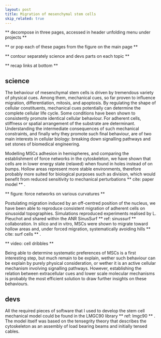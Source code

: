 ```yaml
---
layout: post
title: Migration of mesenchymal stem cells
skip_related: true
---
```


** decompose in three pages, accessed in header unfolding menu under projects **

** or pop each of these pages from the figure on the main page **

** contour separately science and devs parts on each topic **

** recap links at bottom **

## science

The behaviour of mesenchymal stem cells is driven by tremendous variety of physical cues. Among them, mechanical cues, so far proven to influence migration, differentiation, mitosis, and apoptosis. By regulating the shape of cellular constituents, mechanical cues potentially can determine the complete cellular life cycle. Some conditions have been shown to consistently promote identical cellular behaviour. For adherent cells, stiffness or spatial arrangement of the substrate are determinant. Understanding the intermediate consequences of such mechanical constraints, and finally why they promote such final behaviour, are of two main interests in cellular biology: breaking down signalling pathways and set stones of biomedical engineering.

Modelling MSCs adhesion in hemispheres, and comparing the establishment of force networks in the cytoskeleton, we have shown that cells are in lower energy state (relaxed) when found in holes instead of on bumps. Hollow areas represent more stable environments, therefore probably more suited for biological purposes such as division, which would benefit from reduced sensitivity to mechanical perturbations ** cite: paper model ** .

** figure: force networks on various curvatures **

Postulating migration induced by an off-centred position of the nucleus, we have been able to reproduce consistent migration of adherent cells on sinusoidal topographies. Simulations reproduced experiments realised by L. Pieuchot and shared within the ANR SinusSurf ** ref: sinussurf ** collaboration. In silico and in vitro, MSCs were shown to migrate toward hollow areas and, under forced migration, systematically avoiding hills ** cite: surf cells ** .

** video: cell dribbles **

Being able to determine systematic preferences of MSCs is a first interesting step, but much remain to be explain, wether such behaviour can be explain by purely physical consideration, or wether it is an active cellular mechanism involving signalling pathways. However, establishing the relation between extracellular cues and lower scale molecular mechanisms is probably the most efficient solution to draw further insights on these behaviours.

## devs

All the required pieces of software that I used to develop the stem cell mechanical model could be found in the LMGC90 library ** ref: lmgc90 ** . The model itself was based on the tensegrity theory that describes the cytoskeleton as an assembly of load bearing beams and initially tensed cables.
